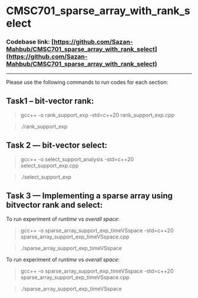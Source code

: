 # CMSC701_sparse_array_with_rank_select

### Codebase link: [https://github.com/Sazan-Mahbub/CMSC701_sparse_array_with_rank_select](https://github.com/Sazan-Mahbub/CMSC701_sparse_array_with_rank_select)

<hr>

Please use the following commands to run codes for each section:

## Task1 – bit-vector rank:

> gcc++ -o rank_support_exp -std=c++20 rank_support_exp.cpp

> ./rank_support_exp

## Task 2 — bit-vector select:

> gcc++ -o select_support_analysis -std=c++20 select_support_exp.cpp

> ./select_support_exp

## Task 3 — Implementing a sparse array using bitvector rank and select:

To run experiment of *runtime* vs *overall space*:
> gcc++ -o sparse_array_support_exp_timeVSspace -std=c++20 sparse_array_support_exp_timeVSspace.cpp

> ./sparse_array_support_exp_timeVSspace


To run experiment of *runtime* vs *overall space*:
> gcc++ -o sparse_array_support_exp_timeVSspace -std=c++20 sparse_array_support_exp_timeVSspace.cpp

> ./sparse_array_support_exp_timeVSspace

